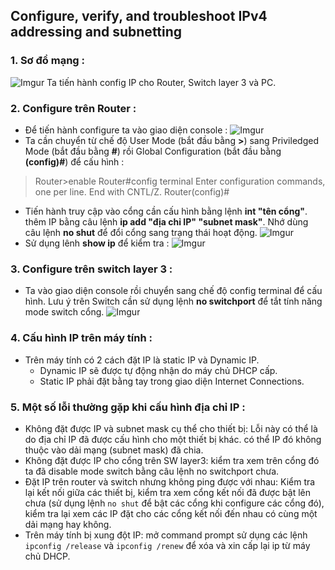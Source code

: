 ﻿## Configure, verify, and troubleshoot IPv4 addressing and subnetting

### 1. Sơ đồ mạng :
![Imgur](https://i.imgur.com/CdeSXNf.png)
Ta tiến hành config IP cho Router, Switch layer 3 và PC.
### 2. Configure trên Router :
- Để tiến hành configure ta vào giao diện console :
![Imgur](https://i.imgur.com/MD8Z8Na.png)
- Ta cần chuyển từ chế độ User Mode (bắt đầu bằng **>**) sang Priviledged Mode (bắt đầu bằng **#**) rồi Global Configuration (bắt đầu bằng **(config)#**) để cấu hình :

> Router>enable
> Router#config terminal
> Enter configuration commands, one per line. End with CNTL/Z.
> Router(config)#
- Tiến hành truy cập vào cổng cần cấu hình bằng lệnh **int "tên cổng"**. thêm IP bằng câu lệnh **ip add "địa chỉ IP" "subnet mask"**. Nhớ dùng câu lệnh **no shut** để đổi cổng sang trạng thái hoạt động.
![Imgur](https://i.imgur.com/Y2JeThd.png)
- Sử dụng lênh **show ip** để kiểm tra :
![Imgur](https://i.imgur.com/3h5iCiK.png)

### 3. Configure trên switch layer 3 :
- Ta vào giao diện console rồi chuyển sang chế độ config terminal để cấu hình. Lưu ý trên Switch cần sử dụng lệnh **no switchport** để tắt tính năng mode switch cổng.
![Imgur](https://i.imgur.com/2xRDaLA.png)

### 4. Cấu hình IP trên máy tính :
- Trên máy tính có 2 cách đặt IP là static IP và Dynamic IP.
	- Dynamic IP sẽ được tự động nhận do máy chủ DHCP cấp.
	- Static IP phải đặt bằng tay trong giao diện Internet Connections.

### 5. Một số lỗi thường gặp khi cấu hình địa chỉ IP :
-   Không đặt được IP và subnet mask cụ thể cho thiết bị: Lỗi này có thể là do địa chỉ IP đã được cấu hình cho một thiết bị khác. có thể IP đó không thuộc vào dải mạng (subnet mask) đã chia.
-   Không đặt được IP cho cổng trên SW layer3: kiểm tra xem trên cổng đó ta đã disable mode switch bằng câu lệnh  no switchport  chưa.
-   Đặt IP trên router và switch nhưng không ping được với nhau: Kiểm tra lại kết nối giữa các thiết bị, kiểm tra xem cổng kết nối đã được bật lên chưa (sử dụng lệnh  `no shut`  để bật các cổng khi configure các cổng đó), kiểm tra lại xem các IP đặt cho các cổng kết nối đến nhau có cùng một dải mạng hay không.
-   Trên máy tính bị xung đột IP: mở command prompt sử dụng các lệnh  `ipconfig /release`  và  `ipconfig /renew`  để xóa và xin cấp lại ip từ máy chủ DHCP.
